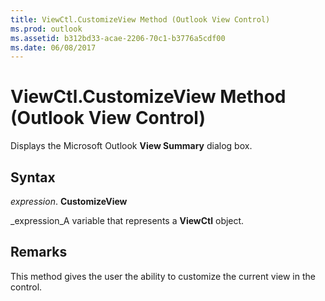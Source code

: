 ```yaml
---
title: ViewCtl.CustomizeView Method (Outlook View Control)
ms.prod: outlook
ms.assetid: b312bd33-acae-2206-70c1-b3776a5cdf00
ms.date: 06/08/2017
---
```



# ViewCtl.CustomizeView Method (Outlook View Control)

Displays the Microsoft Outlook **View Summary** dialog box.


## Syntax

 _expression_. **CustomizeView**

 _expression_A variable that represents a **ViewCtl** object.


## Remarks

This method gives the user the ability to customize the current view in the control.


